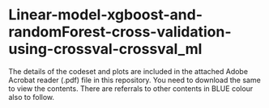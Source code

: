 # Linear-model-xgboost-and-randomForest-cross-validation-using-crossval-crossval_ml

The details of the codeset and plots are included in the attached Adobe Acrobat reader (.pdf) file in this repository. 
You need to download the same to view the contents. There are referrals to other contents in BLUE colour also to follow.
